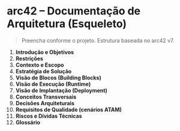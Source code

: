 # arc42 – Documentação de Arquitetura (Esqueleto)
> Preencha conforme o projeto. Estrutura baseada no arc42 v7.

1. **Introdução e Objetivos**
2. **Restrições**
3. **Contexto e Escopo**
4. **Estratégia de Solução**
5. **Visão de Blocos (Building Blocks)**
6. **Visão de Execução (Runtime)**
7. **Visão de Implantação (Deployment)**
8. **Conceitos Transversais**
9. **Decisões Arquiteturais**
10. **Requisitos de Qualidade (cenários ATAM)**
11. **Riscos e Dívidas Técnicas**
12. **Glossário**
